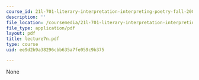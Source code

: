 ```yaml
---
course_id: 21l-701-literary-interpretation-interpreting-poetry-fall-2003
description: ''
file_location: /coursemedia/21l-701-literary-interpretation-interpreting-poetry-fall-2003/ee9d2b9a38296cbb635a7fe059c9b375_lecture7n.pdf
file_type: application/pdf
layout: pdf
title: lecture7n.pdf
type: course
uid: ee9d2b9a38296cbb635a7fe059c9b375

---
```

None